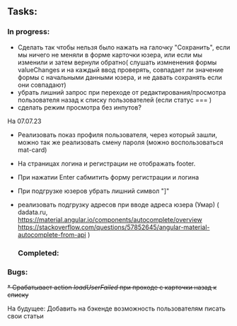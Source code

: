 ## Tasks:
  ### In progress:

* Сделать так чтобы нельзя было нажать на галочку "Сохранить", если мы ничего не меняли в форме карточки юзера, или если мы изменили и затем вернули обратно(
  слушать измненения формы valueChanges и на каждый ввод проверять, совпадает ли значение формы с начальными данными юзера, и не давать сохранять если они совпадают)
* убрать лишний запрос при переходе от редактирования/просмотра пользователя назад к списку пользователей (если статус === )
* сделать режим просмотра без инпутов?

На 07.07.23
* Реализовать показ профиля пользователя, через который зашли, можно так же реализовать смену пароля
  (можно воспользоваться mat-card)
* На страницах логина и регистрации не отображать footer.
* При нажатии Enter сабмитить форму регистрации и логина
* При подгрузке юзеров убрать лишний символ "]"

* реализовать подгрузку адресов при вводе адреса юзера (Умар) (
  dadata.ru, 
  https://material.angular.io/components/autocomplete/overview
  https://stackoverflow.com/questions/57852645/angular-material-autocomplete-from-api
)
  ### Completed:

### Bugs:

~~* Срабатывает action _loadUserFailed_ при проходе с карточки назад к списку~~

На будущее:
Добавить на бэкенде возможность пользователям писать свои статьи
